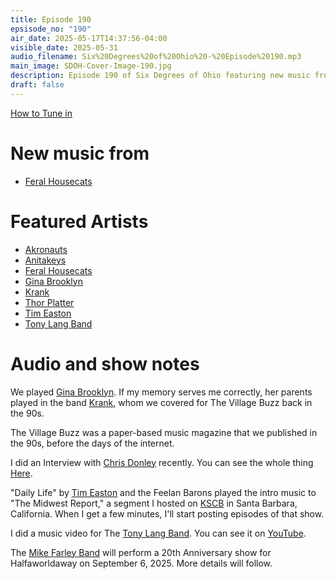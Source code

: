 ```yaml
---
title: Episode 190
epsisode_no: "190"
air_date: 2025-05-17T14:37:56-04:00
visible_date: 2025-05-31
audio_filename: Six%20Degrees%20of%20Ohio%20-%20Episode%20190.mp3
main_image: SDOH-Cover-Image-190.jpg
description: Episode 190 of Six Degrees of Ohio featuring new music from Columbus Ohio's [Feral Housecats](https://feralhousecats.com)
draft: false
---
```

[How to Tune in](/page/how-to-tune-in/)
# New music from

- [Feral Housecats](https://feralhousecats.com)
# Featured Artists
- [Akronauts](https://www.akronauts.com)
- [Anitakeys](https://anitakeys.com)
- [Feral Housecats](https://feralhousecats.com)
- [Gina Brooklyn](https://www.facebook.com/ginabrooklynnmusic/)
- [Krank](http://www.krank1.com)
- [Thor Platter](https://www.thorplatter.com)
- [Tim Easton](https://www.timeaston.com)
- [Tony Lang Band](https://www.facebook.com/TonyLangBand/)
# Audio and show notes

We played [Gina Brooklyn](https://www.facebook.com/ginabrooklynnmusic/). If my memory serves me correctly, her parents played in the band [Krank](http://www.krank1.com), whom we covered for The Village Buzz back in the 90s.

The Village Buzz was a paper-based music magazine that we published in the 90s, before the days of the internet.

I did an Interview with [Chris Donley](https://chrisdonleymusic.bandcamp.com) recently. You can see the whole thing [Here](post/my-interview-with-chris-donley/).

"Daily Life" by [Tim Easton](https://www.timeaston.com) and the Feelan Barons played the intro music to "The Midwest Report," a segment I hosted on [KSCB](https://www.kcsb.org) in Santa Barbara, California. When I get a few minutes, I'll start posting episodes of that show.

I did a music video for The [Tony Lang Band](https://www.facebook.com/TonyLangBand/). You can see it on [YouTube](https://www.youtube.com/watch?v=ALh9WkV3G2Y&list=RDALh9WkV3G2Y&start_radio=1).

The [Mike Farley Band](https://www.facebook.com/mikefarleyband/) will perform a 20th Anniversary show for Halfaworldaway on September 6, 2025. More details will follow.
